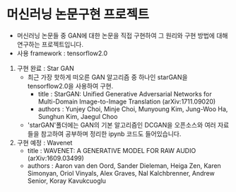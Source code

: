# 머신러닝 논문구현 프로젝트
- 머신러닝 논문들 중 GAN에 대한 논문을 직접 구현하여 그 원리와 구현 방법에 대해 연구하는 프로젝트입니다.
- 사용 framework : tensorflow2.0
1. 구현 완료 : Star GAN
    - 최근 가장 핫하게 떠오른 GAN 알고리즘 중 하나인 starGAN을 tensorflow2.0을 사용하여 구현.
      - title : StarGAN: Unified Generative Adversarial Networks for Multi-Domain Image-to-Image Translation (arXiv:1711.09020)
      - authors : Yunjey Choi, Minje Choi, Munyoung Kim, Jung-Woo Ha, Sunghun Kim, Jaegul Choo  
    - 'starGAN'폴더에는 GAN의 기본 알고리즘인 DCGAN을 오픈소스와 여러 자료들을 참고하여 공부하며 정리한 ipynb 코드도 들어있습니다.  
2. 구현 예정 : Wavenet 
    - title : WAVENET: A GENERATIVE MODEL FOR RAW AUDIO (arXiv:1609.03499)
    - authors : Aaron van den Oord, Sander Dieleman, Heiga Zen, Karen Simonyan, Oriol Vinyals, Alex Graves, Nal Kalchbrenner, Andrew Senior, Koray Kavukcuoglu
